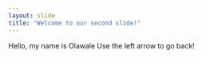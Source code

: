 ```yaml
---
layout: slide
title: "Welcome to our second slide!"
---
```

Hello, my name is Olawale
Use the left arrow to go back!
